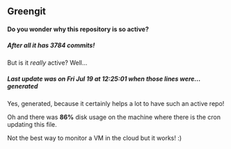 ## Greengit

#### Do you wonder why this repository is so active?

##### After all it has 3784 commits!

But is it *really* active? Well...

##### Last update was on Fri Jul 19 at 12:25:01 when those lines were... generated

Yes, generated, because it certainly helps a lot to have such an active repo!

Oh and there was **86%** disk usage on the machine
where there is the cron updating this file.

Not the best way to monitor a VM in the cloud but it works! :)
